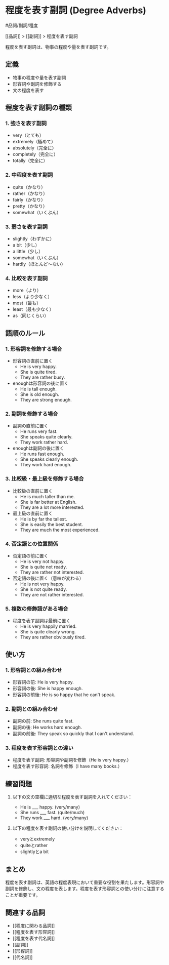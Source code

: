 # 程度を表す副詞 (Degree Adverbs)

#品詞/副詞/程度

[[品詞]] > [[副詞]] > 程度を表す副詞

程度を表す副詞は、物事の程度や量を表す副詞です。

## 定義
- 物事の程度や量を表す副詞
- 形容詞や副詞を修飾する
- 文の程度を表す

## 程度を表す副詞の種類

### 1. 強さを表す副詞
- very（とても）
- extremely（極めて）
- absolutely（完全に）
- completely（完全に）
- totally（完全に）

### 2. 中程度を表す副詞
- quite（かなり）
- rather（かなり）
- fairly（かなり）
- pretty（かなり）
- somewhat（いくぶん）

### 3. 弱さを表す副詞
- slightly（わずかに）
- a bit（少し）
- a little（少し）
- somewhat（いくぶん）
- hardly（ほとんど～ない）

### 4. 比較を表す副詞
- more（より）
- less（より少なく）
- most（最も）
- least（最も少なく）
- as（同じくらい）

## 語順のルール

### 1. 形容詞を修飾する場合
- 形容詞の直前に置く
  - He is very happy.
  - She is quite tired.
  - They are rather busy.
- enoughは形容詞の後に置く
  - He is tall enough.
  - She is old enough.
  - They are strong enough.

### 2. 副詞を修飾する場合
- 副詞の直前に置く
  - He runs very fast.
  - She speaks quite clearly.
  - They work rather hard.
- enoughは副詞の後に置く
  - He runs fast enough.
  - She speaks clearly enough.
  - They work hard enough.

### 3. 比較級・最上級を修飾する場合
- 比較級の直前に置く
  - He is much taller than me.
  - She is far better at English.
  - They are a lot more interested.
- 最上級の直前に置く
  - He is by far the tallest.
  - She is easily the best student.
  - They are much the most experienced.

### 4. 否定語との位置関係
- 否定語の前に置く
  - He is very not happy.
  - She is quite not ready.
  - They are rather not interested.
- 否定語の後に置く（意味が変わる）
  - He is not very happy.
  - She is not quite ready.
  - They are not rather interested.

### 5. 複数の修飾語がある場合
- 程度を表す副詞は最前に置く
  - He is very happily married.
  - She is quite clearly wrong.
  - They are rather obviously tired.

## 使い方

### 1. 形容詞との組み合わせ
- 形容詞の前: He is very happy.
- 形容詞の後: She is happy enough.
- 形容詞の前後: He is so happy that he can't speak.

### 2. 副詞との組み合わせ
- 副詞の前: She runs quite fast.
- 副詞の後: He works hard enough.
- 副詞の前後: They speak so quickly that I can't understand.

### 3. 程度を表す形容詞との違い
- 程度を表す副詞: 形容詞や副詞を修飾（He is very happy.）
- 程度を表す形容詞: 名詞を修飾（I have many books.）

## 練習問題
1. 以下の文の空欄に適切な程度を表す副詞を入れてください：
   - He is ___ happy. (very/many)
   - She runs ___ fast. (quite/much)
   - They work ___ hard. (very/many)

2. 以下の程度を表す副詞の使い分けを説明してください：
   - veryとextremely
   - quiteとrather
   - slightlyとa bit

## まとめ
程度を表す副詞は、英語の程度表現において重要な役割を果たします。形容詞や副詞を修飾し、文の程度を表します。程度を表す形容詞との使い分けに注意することが重要です。

## 関連する品詞
- [[程度に関わる品詞]]
- [[程度を表す形容詞]]
- [[程度を表す代名詞]]
- [[副詞]]
- [[形容詞]]
- [[代名詞]] 